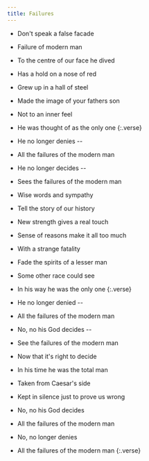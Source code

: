 ```yaml
---
title: Failures
---
```


- Don't speak a false facade
- Failure of modern man
- To the centre of our face he dived
- Has a hold on a nose of red
- Grew up in a hall of steel
- Made the image of your fathers son
- Not to an inner feel
- He was thought of as the only one
{:.verse}

- He no longer denies --
- All the failures of the modern man
- He no longer decides --
- Sees the failures of the modern man
- Wise words and sympathy
- Tell the story of our history
- New strength gives a real touch
- Sense of reasons make it all too much
- With a strange fatality
- Fade the spirits of a lesser man
- Some other race could see
- In his way he was the only one
{:.verse}

- He no longer denied --
- All the failures of the modern man
- No, no his God decides --
- See the failures of the modern man
- Now that it's right to decide
- In his time he was the total man
- Taken from Caesar's side
- Kept in silence just to prove us wrong
- No, no his God decides
- All the failures of the modern man
- No, no longer denies
- All the failures of the modern man
{:.verse}

